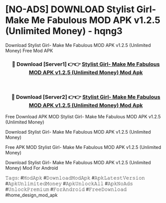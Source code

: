 # [NO-ADS] DOWNLOAD Stylist Girl- Make Me Fabulous MOD APK v1.2.5 (Unlimited Money) - hqng3
Download Stylist Girl- Make Me Fabulous MOD APK v1.2.5 (Unlimited Money) Free Mod APK

<div align="center">
<h3>🔴 Download [Server1] 👉👉 <a href="https://apk-comot.site?title=Stylist_Girl-_Make_Me_Fabulous_MOD_APK_v1.2.5_(Unlimited_Money)">Stylist Girl- Make Me Fabulous MOD APK v1.2.5 (Unlimited Money) Mod Apk</a></h3><br>

<h3>🔴 Download [Server2] 👉👉 <a href="https://apk-comot.site?title=Stylist_Girl-_Make_Me_Fabulous_MOD_APK_v1.2.5_(Unlimited_Money)">Stylist Girl- Make Me Fabulous MOD APK v1.2.5 (Unlimited Money) Mod Apk</a></h3>
</div>


Free Download APK MOD Stylist Girl- Make Me Fabulous MOD APK v1.2.5 (Unlimited Money)

Download Stylist Girl- Make Me Fabulous MOD APK v1.2.5 (Unlimited Money) 

Free APK MOD Stylist Girl- Make Me Fabulous MOD APK v1.2.5 (Unlimited Money) 

Download Stylist Girl- Make Me Fabulous MOD APK v1.2.5 (Unlimited Money) Mod For Android

𝚃𝚊𝚐𝚜: #𝙼𝚘𝚍𝙰𝚙𝚔 #𝙳𝚘𝚠𝚗𝚕𝚘𝚊𝚍𝙼𝚘𝚍𝙰𝚙𝚔 #𝙰𝚙𝚔𝙻𝚊𝚝𝚎𝚜𝚝𝚅𝚎𝚛𝚜𝚒𝚘𝚗 #𝙰𝚙𝚔𝚄𝚗𝚕𝚒𝚖𝚒𝚝𝚎𝚍𝙼𝚘𝚗𝚎𝚢 #𝙰𝚙𝚔𝚄𝚗𝚕𝚘𝚌𝚔𝙰𝚕𝚕 #𝙰𝚙𝚔𝙽𝚘𝙰𝚍𝚜 #𝚄𝚗𝚕𝚘𝚌𝚔𝙿𝚛𝚎𝚖𝚒𝚞𝚖 #𝙵𝚘𝚛𝙰𝚗𝚍𝚛𝚘𝚒𝚍 #𝙵𝚛𝚎𝚎𝙳𝚘𝚠𝚗𝚕𝚘𝚊𝚍 #home_design_mod_apk